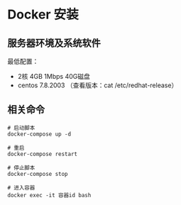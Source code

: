 # Docker 安装

## 服务器环境及系统软件
最低配置：
- 2核 4GB 1Mbps 40G磁盘
- centos 7.8.2003 （查看版本：cat /etc/redhat-release）


## 相关命令
```
# 启动脚本
docker-compose up -d

# 重启
docker-compose restart

# 停止脚本
docker-compose stop

# 进入容器
docker exec -it 容器id bash
```

